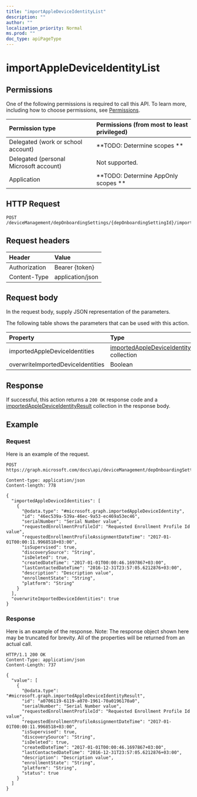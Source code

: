 ```yaml
---
title: "importAppleDeviceIdentityList"
description: ""
author: ""
localization_priority: Normal
ms.prod: ""
doc_type: apiPageType
---
```


# importAppleDeviceIdentityList



## Permissions
One of the following permissions is required to call this API. To learn more, including how to choose permissions, see [Permissions](/concepts/permissions-reference.md).

|Permission type|Permissions (from most to least privileged)|
|:---|:---|
|Delegated (work or school account)|**TODO: Determine scopes **|
|Delegated (personal Microsoft account)|Not supported.|
|Application|**TODO: Determine AppOnly scopes **|

## HTTP Request
<!-- {
  "blockType": "ignored"
}
-->
``` http
POST /deviceManagement/depOnboardingSettings/{depOnboardingSettingId}/importedAppleDeviceIdentities/importAppleDeviceIdentityList
```

## Request headers
|Header|Value|
|:---|:---|
|Authorization|Bearer {token}|
|Content-Type|application/json|

## Request body
In the request body, supply JSON representation of the parameters.

The following table shows the parameters that can be used with this action.

|Property|Type|Description|
|:---|:---|:---|
|importedAppleDeviceIdentities|[importedAppleDeviceIdentity](../resources/importedAppleDeviceIdentity.md) collection||
|overwriteImportedDeviceIdentities|Boolean||



## Response
If successful, this action returns a `200 OK` response code and a [importedAppleDeviceIdentityResult](../resources/importedAppleDeviceIdentityResult.md) collection in the response body.

## Example

### Request
Here is an example of the request.
<!-- {
  "blockType": "request",
  "name": "importedappledeviceidentity_importappledeviceidentitylist"
}
-->
``` http
POST https://graph.microsoft.com/docs\api/deviceManagement/depOnboardingSettings/{depOnboardingSettingId}/importedAppleDeviceIdentities/importAppleDeviceIdentityList

Content-type: application/json
Content-length: 778

{
  "importedAppleDeviceIdentities": [
    {
      "@odata.type": "#microsoft.graph.importedAppleDeviceIdentity",
      "id": "46ec539a-539a-46ec-9a53-ec469a53ec46",
      "serialNumber": "Serial Number value",
      "requestedEnrollmentProfileId": "Requested Enrollment Profile Id value",
      "requestedEnrollmentProfileAssignmentDateTime": "2017-01-01T00:00:11.9968518+03:00",
      "isSupervised": true,
      "discoverySource": "String",
      "isDeleted": true,
      "createdDateTime": "2017-01-01T00:00:46.1697867+03:00",
      "lastContactedDateTime": "2016-12-31T23:57:05.6212876+03:00",
      "description": "Description value",
      "enrollmentState": "String",
      "platform": "String"
    }
  ],
  "overwriteImportedDeviceIdentities": true
}
```

### Response
Here is an example of the response. Note: The response object shown here may be truncated for brevity. All of the properties will be returned from an actual call.
<!-- {
  "blockType": "response",
  "truncated": true,
  "@odata.type": "collection(microsoft.graph.importedappledeviceidentityresult)"
}
-->
``` http
HTTP/1.1 200 OK
Content-Type: application/json
Content-Length: 737

{
  "value": [
    {
      "@odata.type": "#microsoft.graph.importedAppleDeviceIdentityResult",
      "id": "a0706119-6119-a070-1961-70a0196170a0",
      "serialNumber": "Serial Number value",
      "requestedEnrollmentProfileId": "Requested Enrollment Profile Id value",
      "requestedEnrollmentProfileAssignmentDateTime": "2017-01-01T00:00:11.9968518+03:00",
      "isSupervised": true,
      "discoverySource": "String",
      "isDeleted": true,
      "createdDateTime": "2017-01-01T00:00:46.1697867+03:00",
      "lastContactedDateTime": "2016-12-31T23:57:05.6212876+03:00",
      "description": "Description value",
      "enrollmentState": "String",
      "platform": "String",
      "status": true
    }
  ]
}
```

